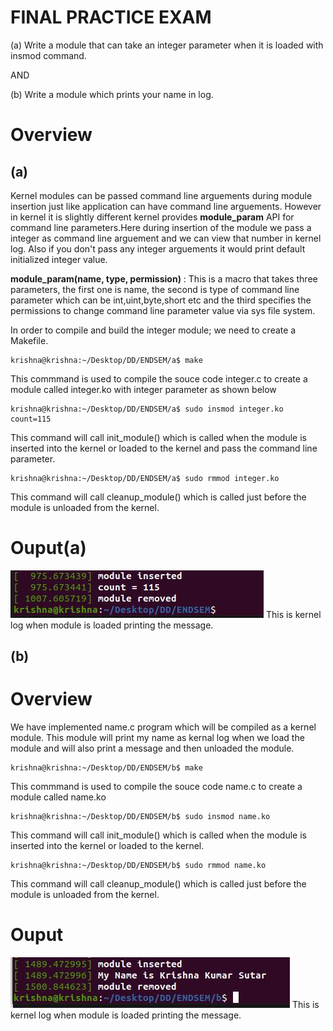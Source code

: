 # FINAL PRACTICE EXAM
(a) Write a module that can take an integer parameter when it is loaded with insmod command.

AND

(b) Write a module which prints your name in log.

# Overview
## (a) 
Kernel modules can be passed command line arguements during module insertion just like application can have command line arguements. However in kernel it is slightly different kernel provides **module_param** API for command line parameters.Here during insertion of the module we pass a integer as command line arguement and we can view that number in kernel log. Also if you don't pass any integer arguements it would print default initialized integer value.

**module_param(name, type, permission)** : This is a macro that takes three parameters, the first one is name, the second is type of command line parameter which can be int,uint,byte,short etc and the third specifies the permissions to change command line parameter value via sys file system.

In order to compile and build the integer module; we need to create a Makefile.
```
krishna@krishna:~/Desktop/DD/ENDSEM/a$ make
```
This commmand is used to compile the souce code integer.c to create a module called integer.ko with integer parameter as shown below
```
krishna@krishna:~/Desktop/DD/ENDSEM/a$ sudo insmod integer.ko count=115
```
This command will call init_module() which is called when the module is inserted into the kernel or loaded to the kernel and pass the command line parameter.
```
krishna@krishna:~/Desktop/DD/ENDSEM/a$ sudo rmmod integer.ko
```
This command will call cleanup_module() which is called just before the module is unloaded from the kernel.
# Ouput(a)
![Screenshot](output(a).JPG)
This is kernel log when module is loaded printing the message.

## (b)
# Overview
We have implemented name.c program which will be compiled as a kernel module. This module will print my name as kernal log when we load the module and will also print a message and then unloaded the module.
```
krishna@krishna:~/Desktop/DD/ENDSEM/b$ make
```
This commmand is used to compile the souce code name.c to create a module called name.ko
```
krishna@krishna:~/Desktop/DD/ENDSEM/b$ sudo insmod name.ko
```
This command will call init_module() which is called when the module is inserted into the kernel or loaded to the kernel.
```
krishna@krishna:~/Desktop/DD/ENDSEM/b$ sudo rmmod name.ko
```
This command will call cleanup_module() which is called just before the module is unloaded from the kernel.
# Ouput
![Screenshot](output(b).JPG)
This is kernel log when module is loaded printing the message.

